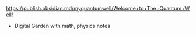 
https://publish.obsidian.md/myquantumwell/Welcome+to+The+Quantum+Well!

- Digital Garden with math, physics notes
